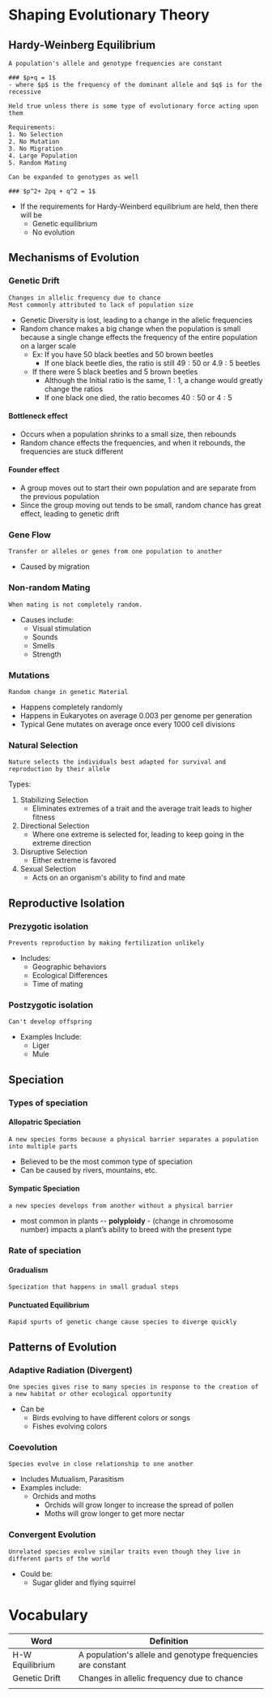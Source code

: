 # Shaping Evolutionary Theory
## Hardy-Weinberg Equilibrium
```ad-def
A population's allele and genotype frequencies are constant

### $p+q = 1$
- where $p$ is the frequency of the dominant allele and $q$ is for the recessive

Held true unless there is some type of evolutionary force acting upon them

Requirements:
1. No Selection
2. No Mutation
3. No Migration
4. Large Population
5. Random Mating

Can be expanded to genotypes as well

### $p^2+ 2pq + q^2 = 1$

```

- If the requirements for Hardy-Weinberd equilibrium are held, then there will be 
	- Genetic equilibrium
	- No evolution

## Mechanisms of Evolution
### Genetic Drift
```ad-def
Changes in allelic frequency due to chance
Most commonly attributed to lack of population size
```
- Genetic Diversity is lost, leading to a change in the allelic frequencies
- Random chance makes a big change when the population is small because a single change effects the frequency of the entire population on a larger scale
	- Ex: If you have 50 black beetles and 50 brown beetles
		- If one black beetle dies, the ratio is still $49:50$ or $4.9:5$ beetles
	- If there were 5 black beetles and 5 brown beetles
		- Although the Initial ratio is the same, $1:1$, a change would greatly change the ratios
		- If one black one died, the ratio becomes $40:50$ or $4:5$

#### Bottleneck effect
- Occurs when a population shrinks to a small size, then rebounds
- Random chance effects the frequencies, and when it rebounds, the frequencies are stuck different

#### Founder effect
- A group moves out to start their own population and are separate from the previous population
- Since the group moving out tends to be small, random chance has great effect, leading to genetic drift

### Gene Flow
```ad-def
Transfer or alleles or genes from one population to another
```
- Caused by migration

### Non-random Mating
```ad-def
When mating is not completely random.
```
- Causes include:
	- Visual stimulation
	- Sounds
	- Smells
	- Strength

### Mutations
```ad-def
Random change in genetic Material
```
- Happens completely randomly
- Happens in Eukaryotes on average 0.003 per genome per generation
- Typical Gene mutates on average once every 1000 cell divisions

### Natural Selection
```ad-def
Nature selects the individuals best adapted for survival and reproduction by their allele
```
Types:
1. Stabilizing Selection
	- Eliminates extremes of a trait and the average trait leads to higher fitness
2. Directional Selection
	- Where one extreme is selected for, leading to keep going in the extreme direction
3. Disruptive Selection
	- Either extreme is favored
4. Sexual Selection
	- Acts on an organism's ability to find and mate

## Reproductive Isolation
### Prezygotic isolation
```ad-def
Prevents reproduction by making fertilization unlikely
```
- Includes:
	- Geographic behaviors
	- Ecological Differences
	- Time of mating
### Postzygotic isolation
```ad-def
Can't develop offspring
```
- Examples Include:
	- Liger
	- Mule

## Speciation
### Types of speciation
#### Allopatric Speciation
```ad-def
A new species forms because a physical barrier separates a population into multiple parts
```
- Believed to be the most common type of speciation
- Can be caused by rivers, mountains, etc.
#### Sympatic Speciation
```ad-def
a new species develops from another without a physical barrier
```
- most common in plants -- **polyploidy** - (change in chromosome number) impacts a plant’s ability to breed with the present type

### Rate of speciation
#### Gradualism
```ad-def
Specization that happens in small gradual steps
```
#### Punctuated Equilibrium
```ad-def
Rapid spurts of genetic change cause species to diverge quickly
```

## Patterns of Evolution
### Adaptive Radiation (Divergent)
```ad-def
One species gives rise to many species in response to the creation of a new habitat or other ecological opportunity
```
- Can be
	- Birds evolving to have different colors or songs
	- Fishes evolving colors
### Coevolution
```ad-def
Species evolve in close relationship to one another
```
- Includes Mutualism, Parasitism
- Examples include:
	- Orchids and moths
		- Orchids will grow longer to increase the spread of pollen
		- Moths will grow longer to get more nectar
### Convergent Evolution
```ad-def
Unrelated species evolve similar traits even though they live in different parts of the world
```
- Could be:
	- Sugar glider and flying squirrel


# Vocabulary
| Word            | Definition                                                  |
| --------------- | ----------------------------------------------------------- |
| H-W Equilibrium | A population's allele and genotype frequencies are constant |
| Genetic Drift   | Changes in allelic frequency due to chance                  |
|                 |                                                             |

